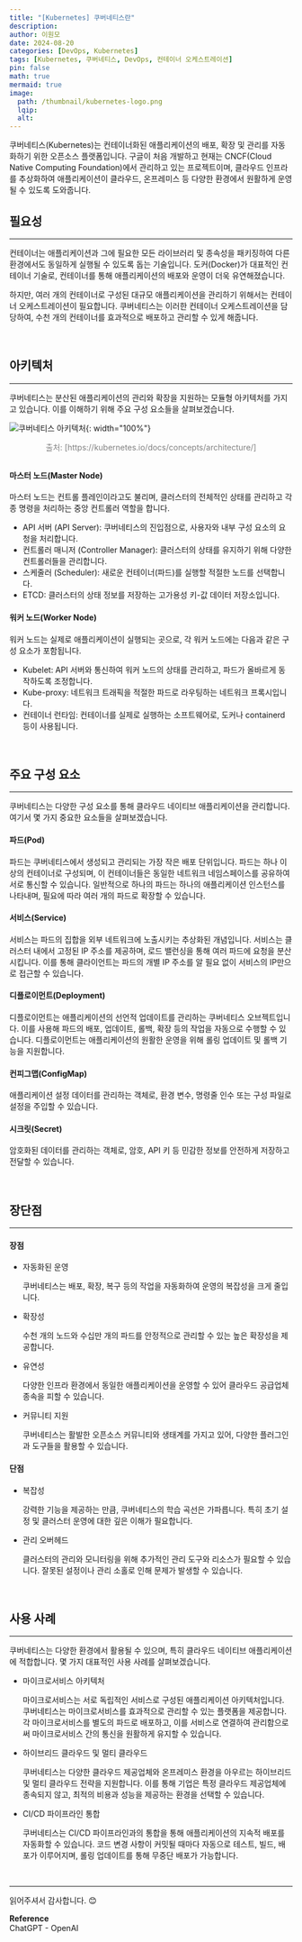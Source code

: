 ```yaml
---
title: "[Kubernetes] 쿠버네티스란"
description: 
author: 이원모
date: 2024-08-20
categories: [DevOps, Kubernetes]
tags: [Kubernetes, 쿠버네티스, DevOps, 컨테이너 오케스트레이션]
pin: false
math: true
mermaid: true
image:
  path: /thumbnail/kubernetes-logo.png
  lqip: 
  alt: 
---
```


쿠버네티스(Kubernetes)는 컨테이너화된 애플리케이션의 배포, 확장 및 관리를 자동화하기 위한 오픈소스 플랫폼입니다. 구글이 처음 개발하고 현재는 CNCF(Cloud Native Computing Foundation)에서 관리하고 있는 프로젝트이며, 클라우드 인프라를 추상화하여 애플리케이션이 클라우드, 온프레미스 등 다양한 환경에서 원활하게 운영될 수 있도록 도와줍니다.

## 필요성
---
컨테이너는 애플리케이션과 그에 필요한 모든 라이브러리 및 종속성을 패키징하여 다른 환경에서도 동일하게 실행될 수 있도록 돕는 기술입니다. 도커(Docker)가 대표적인 컨테이너 기술로, 컨테이너를 통해 애플리케이션의 배포와 운영이 더욱 유연해졌습니다.

하지만, 여러 개의 컨테이너로 구성된 대규모 애플리케이션을 관리하기 위해서는 컨테이너 오케스트레이션이 필요합니다. 쿠버네티스는 이러한 컨테이너 오케스트레이션을 담당하여, 수천 개의 컨테이너를 효과적으로 배포하고 관리할 수 있게 해줍니다.

<br>

## 아키텍처
---
쿠버네티스는 분산된 애플리케이션의 관리와 확장을 지원하는 모듈형 아키텍처를 가지고 있습니다. 이를 이해하기 위해 주요 구성 요소들을 살펴보겠습니다.

![쿠버네티스 아키텍처](/posts/20240820/Screenshot_1.png "쿠버네티스 아키텍처"){: width="100%"}
<div style="color: gray; text-align: center; margin-bottom: 30px;">출처: [https://kubernetes.io/docs/concepts/architecture/]</div>

#### 마스터 노드(Master Node)
마스터 노드는 컨트롤 플레인이라고도 불리며, 클러스터의 전체적인 상태를 관리하고 각종 명령을 처리하는 중앙 컨트롤러 역할을 합니다.

- API 서버 (API Server): 쿠버네티스의 진입점으로, 사용자와 내부 구성 요소의 요청을 처리합니다.
- 컨트롤러 매니저 (Controller Manager): 클러스터의 상태를 유지하기 위해 다양한 컨트롤러들을 관리합니다.
- 스케줄러 (Scheduler): 새로운 컨테이너(파드)를 실행할 적절한 노드를 선택합니다.
- ETCD: 클러스터의 상태 정보를 저장하는 고가용성 키-값 데이터 저장소입니다.

#### 워커 노드(Worker Node)
워커 노드는 실제로 애플리케이션이 실행되는 곳으로, 각 워커 노드에는 다음과 같은 구성 요소가 포함됩니다.

- Kubelet: API 서버와 통신하여 워커 노드의 상태를 관리하고, 파드가 올바르게 동작하도록 조정합니다.
- Kube-proxy: 네트워크 트래픽을 적절한 파드로 라우팅하는 네트워크 프록시입니다.
- 컨테이너 런타임: 컨테이너를 실제로 실행하는 소프트웨어로, 도커나 containerd 등이 사용됩니다.

<br>

## 주요 구성 요소
---
쿠버네티스는 다양한 구성 요소를 통해 클라우드 네이티브 애플리케이션을 관리합니다. 여기서 몇 가지 중요한 요소들을 살펴보겠습니다.

#### 파드(Pod)
파드는 쿠버네티스에서 생성되고 관리되는 가장 작은 배포 단위입니다. 파드는 하나 이상의 컨테이너로 구성되며, 이 컨테이너들은 동일한 네트워크 네임스페이스를 공유하여 서로 통신할 수 있습니다. 일반적으로 하나의 파드는 하나의 애플리케이션 인스턴스를 나타내며, 필요에 따라 여러 개의 파드로 확장할 수 있습니다.

#### 서비스(Service)
서비스는 파드의 집합을 외부 네트워크에 노출시키는 추상화된 개념입니다. 서비스는 클러스터 내에서 고정된 IP 주소를 제공하며, 로드 밸런싱을 통해 여러 파드에 요청을 분산시킵니다. 이를 통해 클라이언트는 파드의 개별 IP 주소를 알 필요 없이 서비스의 IP만으로 접근할 수 있습니다.

#### 디플로이먼트(Deployment)
디플로이먼트는 애플리케이션의 선언적 업데이트를 관리하는 쿠버네티스 오브젝트입니다. 이를 사용해 파드의 배포, 업데이트, 롤백, 확장 등의 작업을 자동으로 수행할 수 있습니다. 디플로이먼트는 애플리케이션의 원활한 운영을 위해 롤링 업데이트 및 롤백 기능을 지원합니다.

#### 컨피그맵(ConfigMap)
애플리케이션 설정 데이터를 관리하는 객체로, 환경 변수, 명령줄 인수 또는 구성 파일로 설정을 주입할 수 있습니다.

#### 시크릿(Secret)
암호화된 데이터를 관리하는 객체로, 암호, API 키 등 민감한 정보를 안전하게 저장하고 전달할 수 있습니다.

<br>

## 장단점
---
#### 장점
- 자동화된 운영

  쿠버네티스는 배포, 확장, 복구 등의 작업을 자동화하여 운영의 복잡성을 크게 줄입니다.

- 확장성

  수천 개의 노드와 수십만 개의 파드를 안정적으로 관리할 수 있는 높은 확장성을 제공합니다.

- 유연성

  다양한 인프라 환경에서 동일한 애플리케이션을 운영할 수 있어 클라우드 공급업체 종속을 피할 수 있습니다.

- 커뮤니티 지원

  쿠버네티스는 활발한 오픈소스 커뮤니티와 생태계를 가지고 있어, 다양한 플러그인과 도구들을 활용할 수 있습니다.

#### 단점
- 복잡성

  강력한 기능을 제공하는 만큼, 쿠버네티스의 학습 곡선은 가파릅니다. 특히 초기 설정 및 클러스터 운영에 대한 깊은 이해가 필요합니다.

- 관리 오버헤드

  클러스터의 관리와 모니터링을 위해 추가적인 관리 도구와 리소스가 필요할 수 있습니다. 잘못된 설정이나 관리 소홀로 인해 문제가 발생할 수 있습니다.

<br>

## 사용 사례
---
쿠버네티스는 다양한 환경에서 활용될 수 있으며, 특히 클라우드 네이티브 애플리케이션에 적합합니다. 몇 가지 대표적인 사용 사례를 살펴보겠습니다.

- 마이크로서비스 아키텍처

  마이크로서비스는 서로 독립적인 서비스로 구성된 애플리케이션 아키텍처입니다. 쿠버네티스는 마이크로서비스를 효과적으로 관리할 수 있는 플랫폼을 제공합니다. 각 마이크로서비스를 별도의 파드로 배포하고, 이를 서비스로 연결하여 관리함으로써 마이크로서비스 간의 통신을 원활하게 유지할 수 있습니다.

- 하이브리드 클라우드 및 멀티 클라우드

  쿠버네티스는 다양한 클라우드 제공업체와 온프레미스 환경을 아우르는 하이브리드 및 멀티 클라우드 전략을 지원합니다. 이를 통해 기업은 특정 클라우드 제공업체에 종속되지 않고, 최적의 비용과 성능을 제공하는 환경을 선택할 수 있습니다.

- CI/CD 파이프라인 통합

  쿠버네티스는 CI/CD 파이프라인과의 통합을 통해 애플리케이션의 지속적 배포를 자동화할 수 있습니다. 코드 변경 사항이 커밋될 때마다 자동으로 테스트, 빌드, 배포가 이루어지며, 롤링 업데이트를 통해 무중단 배포가 가능합니다.

<br>

---

읽어주셔서 감사합니다. 😊 

__Reference__  
ChatGPT - OpenAI
